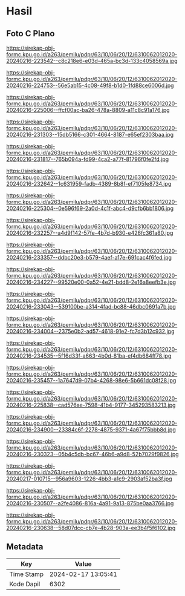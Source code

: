 # Hasil

## Foto C Plano

https://sirekap-obj-formc.kpu.go.id/a263/pemilu/pdpr/63/10/06/20/12/6310062012020-20240216-223542--c8c218e6-e03d-465a-bc3d-133c4058569a.jpg

https://sirekap-obj-formc.kpu.go.id/a263/pemilu/pdpr/63/10/06/20/12/6310062012020-20240216-224753--56e5ab15-4c08-49f8-b1d0-1fd88ce6006d.jpg

https://sirekap-obj-formc.kpu.go.id/a263/pemilu/pdpr/63/10/06/20/12/6310062012020-20240216-225006--ffcf00ac-ba26-478a-8809-a11c8c91a176.jpg

https://sirekap-obj-formc.kpu.go.id/a263/pemilu/pdpr/63/10/06/20/12/6310062012020-20240216-231303--15db5166-c301-4664-8187-e65ef2303baa.jpg

https://sirekap-obj-formc.kpu.go.id/a263/pemilu/pdpr/63/10/06/20/12/6310062012020-20240216-231817--765b094a-fd99-4ca2-a77f-81796f0fe2fd.jpg

https://sirekap-obj-formc.kpu.go.id/a263/pemilu/pdpr/63/10/06/20/12/6310062012020-20240216-232642--1c631959-fadb-4389-8b8f-ef7105fe8734.jpg

https://sirekap-obj-formc.kpu.go.id/a263/pemilu/pdpr/63/10/06/20/12/6310062012020-20240216-225304--0e596f69-2a0d-4c1f-abc4-d9cfb6bb1806.jpg

https://sirekap-obj-formc.kpu.go.id/a263/pemilu/pdpr/63/10/06/20/12/6310062012020-20240216-232257--a4d9f142-57fe-4b7d-b930-e426fc361a80.jpg

https://sirekap-obj-formc.kpu.go.id/a263/pemilu/pdpr/63/10/06/20/12/6310062012020-20240216-233357--ddbc20e3-b579-4aef-a17e-691cac4f6fed.jpg

https://sirekap-obj-formc.kpu.go.id/a263/pemilu/pdpr/63/10/06/20/12/6310062012020-20240216-234227--99520e00-0a52-4e21-bdd8-2e16a8eefb3e.jpg

https://sirekap-obj-formc.kpu.go.id/a263/pemilu/pdpr/63/10/06/20/12/6310062012020-20240216-233043--539100be-a314-4fad-bc88-46dbc0691a7b.jpg

https://sirekap-obj-formc.kpu.go.id/a263/pemilu/pdpr/63/10/06/20/12/6310062012020-20240216-234004--2375e0b2-ad57-4618-91e2-fc7d3b12c932.jpg

https://sirekap-obj-formc.kpu.go.id/a263/pemilu/pdpr/63/10/06/20/12/6310062012020-20240216-234535--5f16d33f-a663-4b0d-81ba-ef4db684ff78.jpg

https://sirekap-obj-formc.kpu.go.id/a263/pemilu/pdpr/63/10/06/20/12/6310062012020-20240216-235457--1a7647d9-07b4-4268-98e6-5b661dc08f28.jpg

https://sirekap-obj-formc.kpu.go.id/a263/pemilu/pdpr/63/10/06/20/12/6310062012020-20240216-225838--cad576ae-7598-41b4-9177-345293583213.jpg

https://sirekap-obj-formc.kpu.go.id/a263/pemilu/pdpr/63/10/06/20/12/6310062012020-20240216-234900--23384c6f-2278-4875-9371-4a67f75bbb8d.jpg

https://sirekap-obj-formc.kpu.go.id/a263/pemilu/pdpr/63/10/06/20/12/6310062012020-20240216-230323--05b4c5db-bc67-46b6-a9d8-52b7029f9826.jpg

https://sirekap-obj-formc.kpu.go.id/a263/pemilu/pdpr/63/10/06/20/12/6310062012020-20240217-010715--956a9603-1226-4bb3-a1c9-2903af52ba3f.jpg

https://sirekap-obj-formc.kpu.go.id/a263/pemilu/pdpr/63/10/06/20/12/6310062012020-20240216-230507--a2fe4086-816a-4a91-9a13-875be0aa3766.jpg

https://sirekap-obj-formc.kpu.go.id/a263/pemilu/pdpr/63/10/06/20/12/6310062012020-20240216-230638--58d07dcc-cb7e-4b28-903a-ee3b4f5f6102.jpg


## Metadata

| Key        | Value               |
| ---------- | ------------------- |
| Time Stamp | 2024-02-17 13:05:41 |
| Kode Dapil | 6302                |



